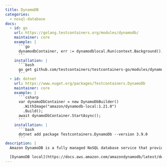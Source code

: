 ```yaml
---
title: DynamoDB
categories:
  - nosql-database
docs:
  - id: go
    url: https://golang.testcontainers.org/modules/dynamodb/
    maintainer: core
    example: |
      ```go
      dynamodbContainer, err := dynamodblocal.Run(context.Background(), "amazon/dynamodb-local:2.2.1")
      ```
    installation: |
      ```bash
      go get github.com/testcontainers/testcontainers-go/modules/dynamodb
      ```
  - id: dotnet
    url: https://www.nuget.org/packages/Testcontainers.DynamoDb
    maintainer: core
    example: |
      ```csharp
      var dynamoDbContainer = new DynamoDbBuilder()
        .WithImage("amazon/dynamodb-local:1.21.0")
        .Build();
      await dynamoDbContainer.StartAsync();
      ```
    installation: |
      ```bash
      dotnet add package Testcontainers.DynamoDb --version 3.9.0
      ```
description: |
  Amazon DynamoDB is a fully managed NoSQL database service that provides fast and predictable performance with seamless scalability.

  [DynamoDB local](https://docs.aws.amazon.com/amazondynamodb/latest/developerguide/DynamoDBLocal.html) is the downloadable version of Amazon DynamoDB that can be used to develop and test applications without accessing the DynamoDB web service. You can [run DynamoDB locally on your computer](https://docs.aws.amazon.com/amazondynamodb/latest/developerguide/DynamoDBLocal.DownloadingAndRunning.html) in multiple ways, including a Docker container.
---
```

